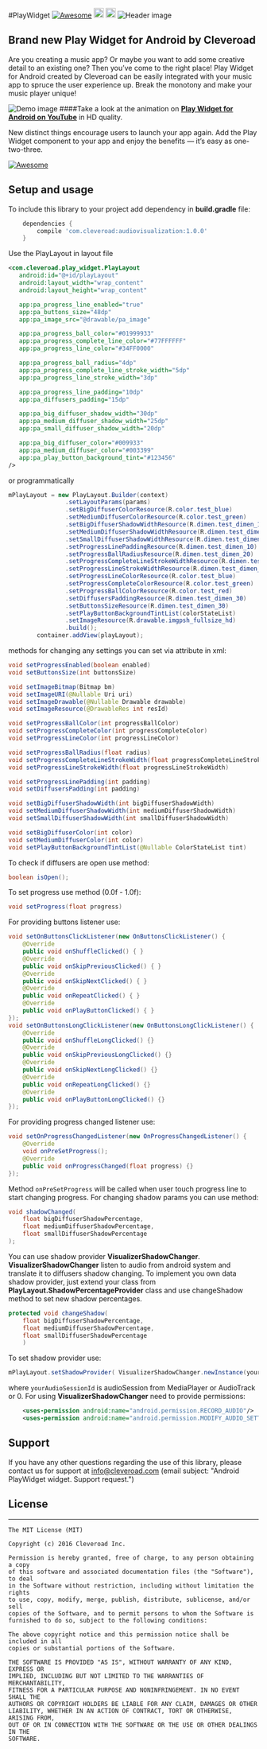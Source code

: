 #PlayWidget [![Awesome](https://cdn.rawgit.com/sindresorhus/awesome/d7305f38d29fed78fa85652e3a63e154dd8e8829/media/badge.svg)](https://github.com/sindresorhus/awesome) <img src="https://www.cleveroad.com/public/comercial/label-android.svg" height="20"> <a href="https://www.cleveroad.com/?utm_source=github&utm_medium=label&utm_campaign=contacts"><img src="https://www.cleveroad.com/public/comercial/label-cleveroad.svg" height="20"></a>
![Header image](/images/header.png)

## Brand new Play Widget for Android by Cleveroad

Are you creating a music app? Or maybe you want to add some creative detail to an existing one? Then you’ve come to the right place! Play Widget for Android created by Cleveroad can be easily integrated with your music app to spruce the user experience up. Break the monotony and make your music player unique!

![Demo image](/images/demo.gif)
####Take a look at the animation on <strong><a target="_blank" href="https://youtu.be/-8Yt8EZUdZE?list=PLi-FH7__aeiydOwY_1q5I8P2EUSseqUCj">Play Widget for Android on YouTube</a></strong> in HD quality.

New distinct things encourage users to launch your app again. Add the Play Widget component to your app and enjoy the benefits  — it’s easy as one-two-three.


[![Awesome](/images/logo-footer.png)](https://www.cleveroad.com/?utm_source=github&utm_medium=label&utm_campaign=contacts)



## Setup and usage
To include this library to your project add dependency in **build.gradle** file:
```groovy
    dependencies {
        compile 'com.cleveroad:audiovisualization:1.0.0'
    }
```

Use the PlayLayout in layout file
```XML
<com.cleveroad.play_widget.PlayLayout
   android:id="@+id/playLayout"
   android:layout_width="wrap_content"
   android:layout_height="wrap_content"

   app:pa_progress_line_enabled="true"
   app:pa_buttons_size="48dp"
   app:pa_image_src="@drawable/pa_image"

   app:pa_progress_ball_color="#01999933"
   app:pa_progress_complete_line_color="#77FFFFFF"
   app:pa_progress_line_color="#34FF0000"

   app:pa_progress_ball_radius="4dp"
   app:pa_progress_complete_line_stroke_width="5dp"
   app:pa_progress_line_stroke_width="3dp"

   app:pa_progress_line_padding="10dp"
   app:pa_diffusers_padding="15dp"

   app:pa_big_diffuser_shadow_width="30dp"
   app:pa_medium_diffuser_shadow_width="25dp"
   app:pa_small_diffuser_shadow_width="20dp"

   app:pa_big_diffuser_color="#009933"
   app:pa_medium_diffuser_color="#003399"
   app:pa_play_button_background_tint="#123456"
/>
```
or programmatically
```JAVA
mPlayLayout = new PlayLayout.Builder(context)
                .setLayoutParams(params)
                .setBigDiffuserColorResource(R.color.test_blue)
                .setMediumDiffuserColorResource(R.color.test_green)
                .setBigDiffuserShadowWidthResource(R.dimen.test_dimen_10)
                .setMediumDiffuserShadowWidthResource(R.dimen.test_dimen_10)
                .setSmallDiffuserShadowWidthResource(R.dimen.test_dimen_10)
                .setProgressLinePaddingResource(R.dimen.test_dimen_10)
                .setProgressBallRadiusResource(R.dimen.test_dimen_20)
                .setProgressCompleteLineStrokeWidthResource(R.dimen.test_dimen_10)
                .setProgressLineStrokeWidthResource(R.dimen.test_dimen_20)
                .setProgressLineColorResource(R.color.test_blue)
                .setProgressCompleteColorResource(R.color.test_green)
                .setProgressBallColorResource(R.color.test_red)
                .setDiffusersPaddingResource(R.dimen.test_dimen_30)
                .setButtonsSizeResource(R.dimen.test_dimen_30)
                .setPlayButtonBackgroundTintList(colorStateList)
                .setImageResource(R.drawable.imgpsh_fullsize_hd)
                .build();
        container.addView(playLayout);
```

methods for changing any settings you can set via attribute in xml:
```JAVA
void setProgressEnabled(boolean enabled)
void setButtonsSize(int buttonsSize)

void setImageBitmap(Bitmap bm)
void setImageURI(@Nullable Uri uri)
void setImageDrawable(@Nullable Drawable drawable)
void setImageResource(@DrawableRes int resId)

void setProgressBallColor(int progressBallColor)
void setProgressCompleteColor(int progressCompleteColor)
void setProgressLineColor(int progressLineColor)

void setProgressBallRadius(float radius)
void setProgressCompleteLineStrokeWidth(float progressCompleteLineStrokeWidth)
void setProgressLineStrokeWidth(float progressLineStrokeWidth)

void setProgressLinePadding(int padding)
void setDiffusersPadding(int padding)

void setBigDiffuserShadowWidth(int bigDiffuserShadowWidth)
void setMediumDiffuserShadowWidth(int mediumDiffuserShadowWidth)
void setSmallDiffuserShadowWidth(int smallDiffuserShadowWidth)

void setBigDiffuserColor(int color)
void setMediumDiffuserColor(int color)
void setPlayButtonBackgroundTintList(@Nullable ColorStateList tint)
```
To check if diffusers are open use method:
```JAVA
boolean isOpen();
```
To set progress use method (0.0f - 1.0f):
```JAVA
void setProgress(float progress)
```
For providing buttons listener use:
```JAVA
void setOnButtonsClickListener(new OnButtonsClickListener() {
    @Override
    public void onShuffleClicked() { }
    @Override
    public void onSkipPreviousClicked() { }
    @Override
    public void onSkipNextClicked() { }
    @Override
    public void onRepeatClicked() { }
    @Override
    public void onPlayButtonClicked() { }
});
void setOnButtonsLongClickListener(new OnButtonsLongClickListener() {
    @Override
    public void onShuffleLongClicked() {}
    @Override
    public void onSkipPreviousLongClicked() {}
    @Override
    public void onSkipNextLongClicked() {}
    @Override
    public void onRepeatLongClicked() {}
    @Override
    public void onPlayButtonLongClicked() {}
});
```
For providing progress changed listener use:
```JAVA
void setOnProgressChangedListener(new OnProgressChangedListener() {
    @Override
    void onPreSetProgress();
    @Override
    public void onProgressChanged(float progress) {}
});
```
Method `onPreSetProgress` will be called when user touch progress line to start changing progress.
For changing shadow params you can use method:
```JAVA
void shadowChanged(
    float bigDiffuserShadowPercentage,
    float mediumDiffuserShadowPercentage,
    float smallDiffuserShadowPercentage
);
```

You can use shadow provider **VisualizerShadowChanger**. **VisualizerShadowChanger** listen to audio from android system and translate it to diffusers shadow changing.
To implement you own data shadow provider, just extend your class from **PlayLayout.ShadowPercentageProvider** class and use changeShadow method to set new shadow percentages.
```JAVA
protected void changeShadow(
    float bigDiffuserShadowPercentage,
    float mediumDiffuserShadowPercentage,
    float smallDiffuserShadowPercentage
    )
```

To set shadow provider use:
```JAVA
mPlayLayout.setShadowProvider( VisualizerShadowChanger.newInstance(yourAudioSessionId) );
```
where `yourAudioSessionId` is audioSession from MediaPlayer or AudioTrack or 0.
For using **VisualizerShadowChanger** need to provide permissions:
```XML
    <uses-permission android:name="android.permission.RECORD_AUDIO"/>
    <uses-permission android:name="android.permission.MODIFY_AUDIO_SETTINGS"/>
```



## Support

If you have any other questions regarding the use of this library, please contact us for support at info@cleveroad.com (email subject: "Android PlayWidget widget. Support request.")


## License
* * *
    The MIT License (MIT)

    Copyright (c) 2016 Cleveroad Inc.

    Permission is hereby granted, free of charge, to any person obtaining a copy
    of this software and associated documentation files (the "Software"), to deal
    in the Software without restriction, including without limitation the rights
    to use, copy, modify, merge, publish, distribute, sublicense, and/or sell
    copies of the Software, and to permit persons to whom the Software is
    furnished to do so, subject to the following conditions:

    The above copyright notice and this permission notice shall be included in all
    copies or substantial portions of the Software.

    THE SOFTWARE IS PROVIDED "AS IS", WITHOUT WARRANTY OF ANY KIND, EXPRESS OR
    IMPLIED, INCLUDING BUT NOT LIMITED TO THE WARRANTIES OF MERCHANTABILITY,
    FITNESS FOR A PARTICULAR PURPOSE AND NONINFRINGEMENT. IN NO EVENT SHALL THE
    AUTHORS OR COPYRIGHT HOLDERS BE LIABLE FOR ANY CLAIM, DAMAGES OR OTHER
    LIABILITY, WHETHER IN AN ACTION OF CONTRACT, TORT OR OTHERWISE, ARISING FROM,
    OUT OF OR IN CONNECTION WITH THE SOFTWARE OR THE USE OR OTHER DEALINGS IN THE
    SOFTWARE.
